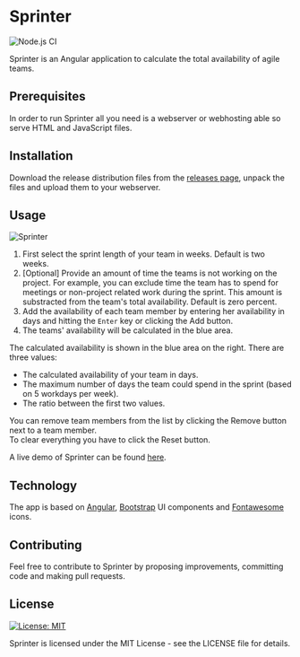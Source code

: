 # Sprinter

![Node.js CI](https://github.com/mwalter/Sprinter/workflows/Node.js%20CI/badge.svg)

Sprinter is an Angular application to calculate the total availability of agile teams.

## Prerequisites

In order to run Sprinter all you need is a webserver or webhosting able so serve HTML and JavaScript files.

## Installation

Download the release distribution files from the [releases page](https://github.com/mwalter/Sprinter/releases), unpack the files and
upload them to your webserver. 

## Usage

![Sprinter](https://i.imgur.com/jjQxTGK.png)

1. First select the sprint length of your team in weeks. Default is two weeks.<br/>
2. [Optional] Provide an amount of time the teams is not working on the project. For example, you can exclude time the team has to
spend for meetings or non-project related work during the sprint. This amount is substracted from the team's total availability.
Default is zero percent.
3. Add the availability of each team member by entering her availability in days and hitting the `Enter` key or clicking the Add button.
4. The teams' availability will be calculated in the blue area.

The calculated availability is shown in the blue area on the right. There are three values:
* The calculated availability of your team in days.
* The maximum number of days the team could spend in the sprint (based on 5 workdays per week).
* The ratio between the first two values.

You can remove team members from the list by clicking the Remove button next to a team member.<br/>
To clear everything you have to click the Reset button.

A live demo of Sprinter can be found [here](https://sprinter.newinstance.ch/).

## Technology

The app is based on [Angular](http://angular.io), [Bootstrap](https://getbootstrap.com/) UI components and [Fontawesome](https://fontawesome.com) icons.

## Contributing

Feel free to contribute to Sprinter by proposing improvements, committing code and making pull requests.

## License

[![License: MIT](https://img.shields.io/badge/License-MIT-yellow.svg)](https://opensource.org/licenses/MIT)

Sprinter is licensed under the MIT License - see the LICENSE file for details.
